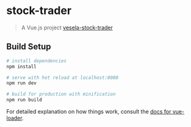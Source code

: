 # stock-trader

> A Vue.js project
[vesela-stock-trader](http://vesela-stock-trading.com.s3-website.us-east-2.amazonaws.com/)

## Build Setup

``` bash
# install dependencies
npm install

# serve with hot reload at localhost:8080
npm run dev

# build for production with minification
npm run build
```

For detailed explanation on how things work, consult the [docs for vue-loader](http://vuejs.github.io/vue-loader).
